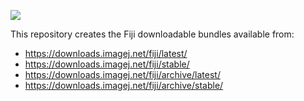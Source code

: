 [![](https://github.com/fiji/fiji-builds/actions/workflows/build.yml/badge.svg)](https://github.com/fiji/fiji-builds/actions/workflows/build.yml)

This repository creates the Fiji downloadable bundles available from:

* https://downloads.imagej.net/fiji/latest/
* https://downloads.imagej.net/fiji/stable/
* https://downloads.imagej.net/fiji/archive/latest/
* https://downloads.imagej.net/fiji/archive/stable/
